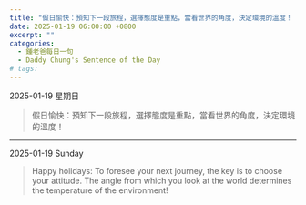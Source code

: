 ```yaml
---
title: "假日愉快：預知下一段旅程，選擇態度是重點，當看世界的角度，決定環境的溫度！ <br> Happy holidays: To foresee your next journey, the key is to choose your attitude. The angle from which you look at the world determines the temperature of the environment!"
date: 2025-01-19 06:00:00 +0800
excerpt: ""
categories:
  - 鍾老爸每日一句
  - Daddy Chung's Sentence of the Day
# tags:
---
```


2025-01-19 星期日

> 假日愉快：預知下一段旅程，選擇態度是重點，當看世界的角度，決定環境的溫度！

---

2025-01-19 Sunday

> Happy holidays: To foresee your next journey, the key is to choose your attitude. The angle from which you look at the world determines the temperature of the environment!
